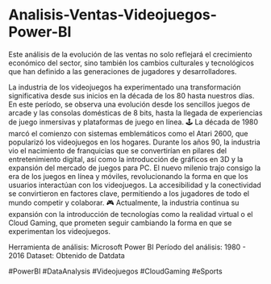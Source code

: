 # Analisis-Ventas-Videojuegos-Power-BI
Este análisis de la evolución de las ventas no solo reflejará el crecimiento económico del sector, sino también los cambios culturales y tecnológicos que han definido a las generaciones de jugadores y desarrolladores.

La industria de los videojuegos ha experimentado una transformación significativa desde sus inicios en la década de los 80 hasta nuestros días. En este período, se observa una evolución desde los sencillos juegos de arcade y las consolas domésticas de 8 bits, hasta la llegada de experiencias de juego inmersivas y plataformas de juego en línea.
🕹 La década de 1980 marcó el comienzo con sistemas emblemáticos como el Atari 2600, que popularizó los videojuegos en los hogares. Durante los años 90, la industria vio el nacimiento de franquicias que se convertirían en pilares del entretenimiento digital, así como la introducción de gráficos en 3D y la expansión del mercado de juegos para PC. El nuevo milenio trajo consigo la era de los juegos en línea y móviles, revolucionando la forma en que los usuarios interactúan con los videojuegos. La accesibilidad y la conectividad se convirtieron en factores clave, permitiendo a los jugadores de todo el mundo competir y colaborar.
🎮 Actualmente, la industria continua su expansión con la introducción de tecnologías como la realidad virtual o el Cloud Gaming, que prometen seguir cambiando la forma en que se experimentan los videojuegos.

Herramienta de análisis: Microsoft Power BI
Período del análisis: 1980 - 2016
Dataset: Obtenido de Datdata

#PowerBI #DataAnalysis #Videojuegos #CloudGaming #eSports
